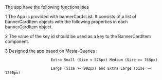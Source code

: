 The app have the following functionalities

1 The App is provided with bannerCardsList. It consists of a list of bannerCardItem objects with the following properties in each bannerCardItem object.

2 The value of the key id should be used as a key to the BannerCardItem component.

3 Designed the app based on Mesia-Queries : 

                         Extra Small (Size < 576px) Medium (Size >= 768px)
                         
                         Large (Size >= 992px) and Extra Large (Size >= 1300px)
